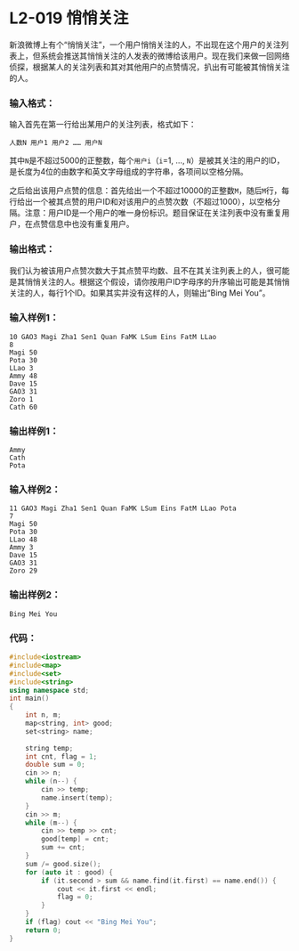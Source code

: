 # **L2-019** **悄悄关注** 

新浪微博上有个“悄悄关注”，一个用户悄悄关注的人，不出现在这个用户的关注列表上，但系统会推送其悄悄关注的人发表的微博给该用户。现在我们来做一回网络侦探，根据某人的关注列表和其对其他用户的点赞情况，扒出有可能被其悄悄关注的人。

### 输入格式：

输入首先在第一行给出某用户的关注列表，格式如下：

```
人数N 用户1 用户2 …… 用户N
```

其中`N`是不超过5000的正整数，每个`用户i`（`i`=1, ..., `N`）是被其关注的用户的ID，是长度为4位的由数字和英文字母组成的字符串，各项间以空格分隔。

之后给出该用户点赞的信息：首先给出一个不超过10000的正整数`M`，随后`M`行，每行给出一个被其点赞的用户ID和对该用户的点赞次数（不超过1000），以空格分隔。注意：用户ID是一个用户的唯一身份标识。题目保证在关注列表中没有重复用户，在点赞信息中也没有重复用户。

### 输出格式：

我们认为被该用户点赞次数大于其点赞平均数、且不在其关注列表上的人，很可能是其悄悄关注的人。根据这个假设，请你按用户ID字母序的升序输出可能是其悄悄关注的人，每行1个ID。如果其实并没有这样的人，则输出“Bing Mei You”。

### 输入样例1：

```in
10 GAO3 Magi Zha1 Sen1 Quan FaMK LSum Eins FatM LLao
8
Magi 50
Pota 30
LLao 3
Ammy 48
Dave 15
GAO3 31
Zoro 1
Cath 60
```

### 输出样例1：

```out
Ammy
Cath
Pota
```

### 输入样例2：

```
11 GAO3 Magi Zha1 Sen1 Quan FaMK LSum Eins FatM LLao Pota
7
Magi 50
Pota 30
LLao 48
Ammy 3
Dave 15
GAO3 31
Zoro 29
```

### 输出样例2：

```
Bing Mei You
```

### 代码：

```c++
#include<iostream>
#include<map>
#include<set>
#include<string>
using namespace std;
int main()
{
	int n, m;
	map<string, int> good;
	set<string> name;
	
	string temp;
	int cnt, flag = 1;
	double sum = 0;
	cin >> n;
	while (n--) {
		cin >> temp;
		name.insert(temp);
	}
	cin >> m;
	while (m--) {
		cin >> temp >> cnt;
		good[temp] = cnt;
		sum += cnt;
	}
	sum /= good.size();
	for (auto it : good) {
		if (it.second > sum && name.find(it.first) == name.end()) {
			cout << it.first << endl;
			flag = 0;
		}
	}
	if (flag) cout << "Bing Mei You";
	return 0;
}
```

